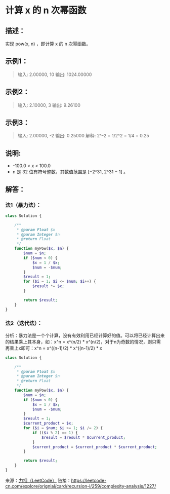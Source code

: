 # 计算 x 的 n 次幂函数


## 描述：
实现 pow(x, n) ，即计算 x 的 n 次幂函数。


## 示例1：
> 输入: 2.00000, 10
> 输出: 1024.00000

## 示例2：
> 输入: 2.10000, 3
> 输出: 9.26100

## 示例3：
> 输入: 2.00000, -2
> 输出: 0.25000
> 解释: 2^-2 = 1/2^2 = 1/4 = 0.25


## 说明:
- -100.0 < x < 100.0
- n 是 32 位有符号整数，其数值范围是 [−2^31, 2^31 − 1] 。


## 解答：


### 法1（暴力法）：

```php
class Solution {

    /**
     * @param Float $x
     * @param Integer $n
     * @return Float
     */
    function myPow($x, $n) {
        $num = $n;
        if ($num < 0) {
            $x = 1 / $x;
            $num = -$num;
        }
        $result = 1;
        for ($i = 1; $i <= $num; $i++) {
            $result *= $x;
        }

        return $result;
    }
}
```


### 法2（迭代法）：

分析：暴力法是一个个计算，没有有效利用已经计算好的值。可以将已经计算出来的结果乘上其本身，如：x^n = x^(n/2) * x^(n/2)，对于n为奇数的情况，则只需再乘上x即可：x^n = x^((n-1)/2) * x^((n-1)/2) * x

```php
class Solution {

    /**
     * @param Float $x
     * @param Integer $n
     * @return Float
     */
    function myPow($x, $n) {
        $num = $n;
        if ($num < 0) {
            $x = 1 / $x;
            $num = -$num;
        }
        $result = 1;
        $current_product = $x;
        for ($i = $num; $i >= 1; $i /= 2) {
            if (($i % 2) == 1) {
                $result = $result * $current_product;
            }
            $current_product = $current_product * $current_product;
        }

        return $result;
    }
}
```

来源：[力扣（LeetCode）](https://leetcode-cn.com/explore/orignial/card/recursion-i/259/complexity-analysis/1227/)
链接：https://leetcode-cn.com/explore/orignial/card/recursion-i/259/complexity-analysis/1227/
